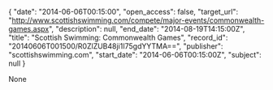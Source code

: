 {
  "date": "2014-06-06T00:15:00", 
  "open_access": false, 
  "target_url": "http://www.scottishswimming.com/compete/major-events/commonwealth-games.aspx", 
  "description": null, 
  "end_date": "2014-08-19T14:15:00Z", 
  "title": "Scottish Swimming: Commonwealth Games", 
  "record_id": "20140606T001500/R0ZlZUB48ji1I75gdYYTMA==", 
  "publisher": "scottishswimming.com", 
  "start_date": "2014-06-06T00:15:00Z", 
  "subject": null
}

None